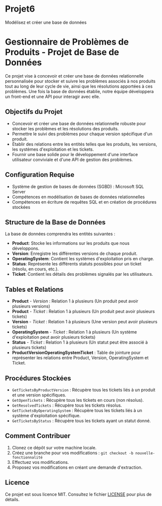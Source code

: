 # Projet6
Modélisez et créer une base de données
# Gestionnaire de Problèmes de Produits - Projet de Base de Données

Ce projet vise à concevoir et créer une base de données relationnelle personnalisée pour stocker et suivre les problèmes associés à nos produits tout au long de leur cycle de vie, ainsi que les résolutions apportées à ces problèmes. Une fois la base de données établie, notre équipe développera un front-end et une API pour interagir avec elle.

## Objectifs du Projet

- Concevoir et créer une base de données relationnelle robuste pour stocker les problèmes et les résolutions des produits.
- Permettre le suivi des problèmes pour chaque version spécifique d'un produit.
- Établir des relations entre les entités telles que les produits, les versions, les systèmes d'exploitation et les tickets.
- Fournir une base solide pour le développement d'une interface utilisateur conviviale et d'une API de gestion des problèmes.

## Configuration Requise

- Système de gestion de bases de données (SGBD) : Microsoft SQL Server
- Compétences en modélisation de bases de données relationnelles
- Compétences en écriture de requêtes SQL et en création de procédures stockées

## Structure de la Base de Données

La base de données comprendra les entités suivantes :

- **Product**: Stocke les informations sur les produits que nous développons.
- **Version**: Enregistre les différentes versions de chaque produit.
- **OperatingSystem**: Contient les systèmes d'exploitation pris en charge.
- **Status**: Représente les différents statuts possibles pour un ticket (résolu, en cours, etc.).
- **Ticket**: Contient les détails des problèmes signalés par les utilisateurs.

## Tables et Relations

- **Product** - *Version* : Relation 1 à plusieurs (Un produit peut avoir plusieurs versions)
- **Product** - *Ticket* : Relation 1 à plusieurs (Un produit peut avoir plusieurs tickets)
- **Version** - *Ticket* : Relation 1 à plusieurs (Une version peut avoir plusieurs tickets)
- **OperatingSystem** - *Ticket* : Relation 1 à plusieurs (Un système d'exploitation peut avoir plusieurs tickets)
- **Status** - *Ticket* : Relation 1 à plusieurs (Un statut peut être associé à plusieurs tickets)
- **ProductVersionOperatingSystemTicket** : Table de jointure pour représenter les relations entre Product, Version, OperatingSystem et Ticket.

## Procédures Stockées

- `GetTicketsByProductVersion` : Récupère tous les tickets liés à un produit et une version spécifiques.
- `GetOpenTickets` : Récupère tous les tickets en cours (non résolus).
- `GetResolvedTickets` : Récupère tous les tickets résolus.
- `GetTicketsByOperatingSystem` : Récupère tous les tickets liés à un système d'exploitation spécifique.
- `GetTicketsByStatus` : Récupère tous les tickets ayant un statut donné.

## Comment Contribuer

1. Clonez ce dépôt sur votre machine locale.
2. Créez une branche pour vos modifications : `git checkout -b nouvelle-fonctionnalité`
3. Effectuez vos modifications.
4. Proposez vos modifications en créant une demande d'extraction.

## Licence

Ce projet est sous licence MIT. Consultez le fichier [LICENSE](LICENSE) pour plus de détails.

